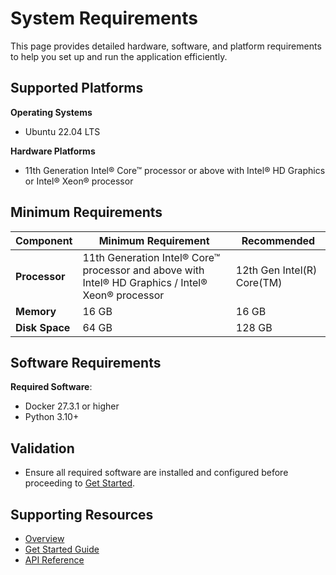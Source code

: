 
# System Requirements
This page provides detailed hardware, software, and platform requirements to help you set up and run the application efficiently.

## Supported Platforms

**Operating Systems**
- Ubuntu 22.04 LTS

**Hardware Platforms**
- 11th Generation Intel® Core™ processor or above with Intel® HD Graphics or  Intel® Xeon® processor


## Minimum Requirements
| **Component**      | **Minimum Requirement**   | **Recommended**         |
|---------------------|---------------------------|--------------------------|
| **Processor**       | 11th Generation Intel® Core™ processor and above with Intel® HD Graphics /  Intel® Xeon® processor    | 12th Gen Intel(R) Core(TM) |
| **Memory**          | 16 GB                     | 16 GB                   |
| **Disk Space**      | 64 GB                | 128 GB               |


## Software Requirements

**Required Software**:
- Docker 27.3.1 or higher
- Python 3.10+


## Validation
- Ensure all required software are installed and configured before proceeding to [Get Started](./get-started.md).

## Supporting Resources

* [Overview](Overview.md)
* [Get Started Guide](get-started.md)
* [API Reference](api-reference.md)
